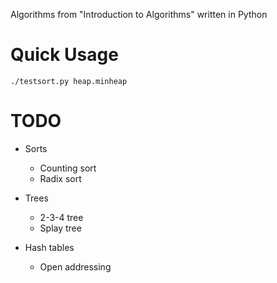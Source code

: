 Algorithms from "Introduction to Algorithms" written in Python

# Quick Usage

`./testsort.py heap.minheap`

# TODO

* Sorts
  * Counting sort
  * Radix sort

* Trees
  * 2-3-4 tree
  * Splay tree

* Hash tables
  * Open addressing

